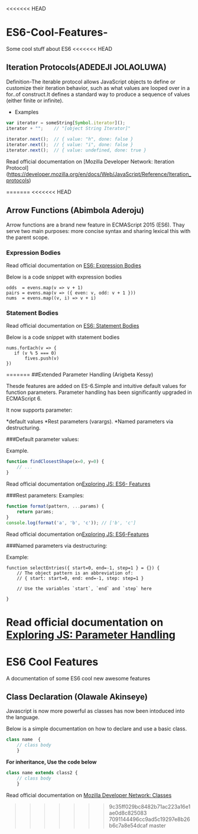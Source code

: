 <<<<<<< HEAD
# ES6-Cool-Features-
Some cool stuff about ES6
<<<<<<< HEAD


## Iteration Protocols(ADEDEJI JOLAOLUWA)

Definition-The iterable protocol allows JavaScript objects to define or customize their iteration behavior, such as what values are looped over in a for..of construct.It defines a standard way to produce a sequence of values (either finite or infinite).

* Examples

```js
var iterator = someString[Symbol.iterator]();
iterator + "";    // "[object String Iterator]"
 
iterator.next();  // { value: "h", done: false }
iterator.next();  // { value: "i", done: false }
iterator.next();  // { value: undefined, done: true }

```

Read official documentation on [Mozilla Developer Network: Iteration Protocol] (https://developer.mozilla.org/en/docs/Web/JavaScript/Reference/Iteration_protocols)

=======
<<<<<<< HEAD

## Arrow Functions (Abimbola Aderoju)
Arrow functions are a brand new feature in ECMAScript 2015 (ES6). Thay serve two main purposes: more concise syntax and sharing lexical this with the parent scope.


### Expression Bodies 
Read official documentation on [ES6: Expression Bodies](http://es6-features.org/#ExpressionBodies)

Below is a code snippet with expression bodies


```
odds  = evens.map(v => v + 1)
pairs = evens.map(v => ({ even: v, odd: v + 1 }))
nums  = evens.map((v, i) => v + i)

```

### Statement Bodies
Read official documentation on [ES6: Statement Bodies](http://es6-features.org/#StatementBodies)

Below is a code snippet with statement bodies



```
nums.forEach(v => {
   if (v % 5 === 0)
       fives.push(v)
})

```
=======
##Extended Parameter Handling (Arigbeta Kessy)

Thesde features are added on ES-6.Simple and intuitive default values for function parameters. Parameter handling has been significantly upgraded in ECMAScript 6.

It now supports parameter:

*default values
*Rest parameters (varargs).
*Named parameters via destructuring.

###Default parameter values:

Example.
```js
function findClosestShape(x=0, y=0) {
    // ...
}
```
Read official documentation on[Exploring JS: ES6- Features](http://es6-features.org/#DefaultParameterValues)


###Rest parameters:
Examples:
```js
function format(pattern, ...params) {
    return params;
}
console.log(format('a', 'b', 'c')); // ['b', 'c']
```
Read official documentation on[Exploring JS: ES6-Features](http://es6-features.org/#RestParameter)

###Named parameters via destructuring:

Example:
```
function selectEntries({ start=0, end=-1, step=1 } = {}) {
    // The object pattern is an abbreviation of:
    // { start: start=0, end: end=-1, step: step=1 }

    // Use the variables `start`, `end` and `step` here
    
}
```
Read official documentation on [Exploring JS: Parameter Handling](http://exploringjs.com/es6/ch_parameter-handling.html)
=======
# ES6 Cool Features
A documentation of some ES6 cool new awesome features



## Class Declaration (Olawale Akinseye)

Javascript is now more powerful as classes has now been intoduced into the language.

Below is a simple documentation on how to declare and use a basic class.


```js
class name  {
  	// class body
	}

```

**For inheritance, Use the code below**

```js
class name extends class2 {
  	// class body
	}
```

Read official documentation on [Mozilla Developer Network: Classes](https://developer.mozilla.org/en-US/docs/Web/JavaScript/Reference/Statements/class)

>>>>>>> 9c35ff029bc8482b71ac223a16e1ae0d8c825083
>>>>>>> 7091144496cc9ad5c19297e8b26b6c7a8e54dcaf
>>>>>>> master
